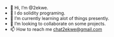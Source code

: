 - 👋 Hi, I’m @2ekwe.
- 👀 I do solidity programing.
- 🌱 I’m currently learning alot of things presently.
- 💞️ I’m looking to collaborate on some projects.
- 📫 How to reach me chat2ekwe@gmail.com

<!---
2ekwe/2ekwe is a ✨ special ✨ repository because its `README.md` (this file) appears on your GitHub profile.
You can click the Preview link to take a look at your changes.
--->
